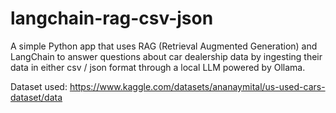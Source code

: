 # langchain-rag-csv-json
A simple Python app that uses RAG (Retrieval Augmented Generation) and LangChain to answer questions about car dealership data by ingesting their data in either csv / json format through a local LLM powered by Ollama.

Dataset used: https://www.kaggle.com/datasets/ananaymital/us-used-cars-dataset/data
